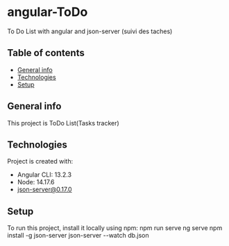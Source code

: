 # angular-ToDo
To Do List with angular and json-server (suivi des taches)

## Table of contents
* [General info](#general-info)
* [Technologies](#technologies)
* [Setup](#setup)

## General info
This project is ToDo List(Tasks tracker)
	
## Technologies
Project is created with:
* Angular CLI: 13.2.3
* Node: 14.17.6
* json-server@0.17.0
	
## Setup
To run this project, install it locally using npm:
npm run serve
ng serve
npm install -g json-server
json-server --watch db.json
